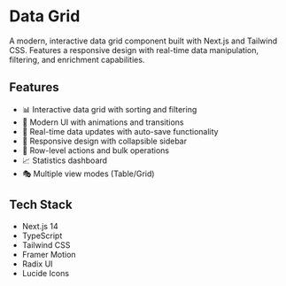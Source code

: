 # Data Grid

A modern, interactive data grid component built with Next.js and Tailwind CSS. Features a responsive design with real-time data manipulation, filtering, and enrichment capabilities.

## Features

- 📊 Interactive data grid with sorting and filtering
- 🎨 Modern UI with animations and transitions
- 🔄 Real-time data updates with auto-save functionality
- 📱 Responsive design with collapsible sidebar
- 🎯 Row-level actions and bulk operations
- 📈 Statistics dashboard
- 🎭 Multiple view modes (Table/Grid)

## Tech Stack

- Next.js 14
- TypeScript
- Tailwind CSS
- Framer Motion
- Radix UI
- Lucide Icons
